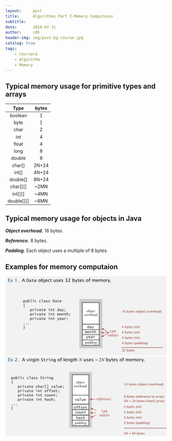 ```yaml
---
layout:     post
title:      Algorithms Part I-Memory Computaion
subtitle:   
date:       2019-07-31
author:     cdh
header-img: img/post-bg-course.jpg
catalog: true
tags:
    - Coursera
    - Algorithm
    - Memory
---
```


## Typical memory usage for primitive types and arrays

| Type       | bytes |
| :--------: | :---: |
| boolean    | 1 |
| byte       | 1 |
| char       | 2 |
| int        | 4 |
| float      | 4 |
| long       | 8 |
| double     | 8 |
| char[]     | 2N+24 |
| int[]      | 4N+24 |
| double[]   | 8N+24 |
| char[][]   | ~2MN |
| int[][]    | ~4MN |
| double[][] | ~8MN |

## Typical memory usage for objects in Java

***Object overhead.*** 16 bytes.

***Reference.*** 8 bytes.

***Padding.*** Each object uses a multiple of 8 bytes.

## Examples for memory computaion

![Example 1](https://github.com/cdhcs1516/cdhcs1516.github.io/raw/master/img/memory-ex1.png "ex1")
![Example 2](https://github.com/cdhcs1516/cdhcs1516.github.io/raw/master/img/memory-ex2.png "ex2")